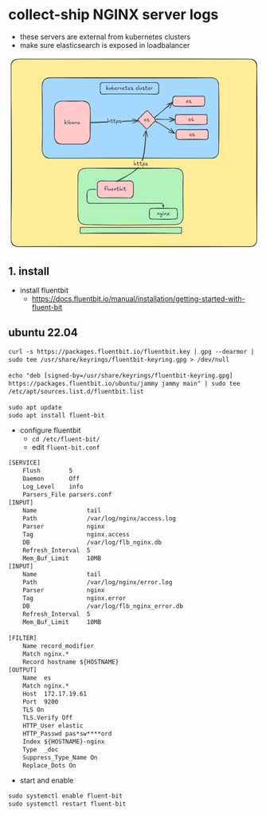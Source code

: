 # collect-ship NGINX server logs
- these servers are external from kubernetes clusters
- make sure elasticsearch is exposed in loadbalancer

![enter image description here](./assets/arch-2.png)

## 1. install
- install fluentbit
	- https://docs.fluentbit.io/manual/installation/getting-started-with-fluent-bit

## ubuntu 22.04

```
curl -s https://packages.fluentbit.io/fluentbit.key | gpg --dearmor | sudo tee /usr/share/keyrings/fluentbit-keyring.gpg > /dev/null

echo "deb [signed-by=/usr/share/keyrings/fluentbit-keyring.gpg] https://packages.fluentbit.io/ubuntu/jammy jammy main" | sudo tee /etc/apt/sources.list.d/fluentbit.list

sudo apt update
sudo apt install fluent-bit

```

- configure fluentbit
	- `cd /etc/fluent-bit/`
	- edit `fluent-bit.conf`
```
[SERVICE]
    Flush        5
    Daemon       Off
    Log_Level    info
    Parsers_File parsers.conf
[INPUT]
    Name              tail
    Path              /var/log/nginx/access.log
    Parser            nginx
    Tag               nginx.access
    DB                /var/log/flb_nginx.db
    Refresh_Interval  5
    Mem_Buf_Limit     10MB
[INPUT]
    Name              tail
    Path              /var/log/nginx/error.log
    Parser            nginx
    Tag               nginx.error
    DB                /var/log/flb_nginx_error.db
    Refresh_Interval  5
    Mem_Buf_Limit     10MB

[FILTER]
    Name record_modifier
    Match nginx.*
    Record hostname ${HOSTNAME}
[OUTPUT]
    Name  es
    Match nginx.*
    Host  172.17.19.61
    Port  9200
    TLS On
    TLS.Verify Off
    HTTP_User elastic
    HTTP_Passwd pas*sw****ord
    Index ${HOSTNAME}-nginx
    Type  _doc
    Suppress_Type_Name On
    Replace_Dots On
```
- start and enable
```
sudo systemctl enable fluent-bit
sudo systemctl restart fluent-bit
```


